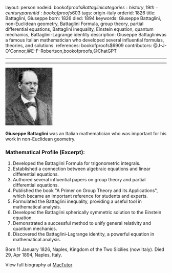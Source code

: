 layout: person
nodeid: bookofproofs$Battaglini
categories: history,19th-century
parentid: bookofproofs$603
tags: origin-italy
orderid: 1826
title: Battaglini, Giuseppe
born: 1826
died: 1894
keywords: Giuseppe Battaglini, non-Euclidean geometry, Battaglini Formula, group theory, partial differential equations, Battaglini inequality, Einstein equation, quantum mechanics, Battaglini-Lagrange identity
description: Giuseppe Battagliniwas a famous Italian mathematician who developed several influential formulas, theories, and solutions.
references: bookofproofs$6909
contributors: @J-J-O'Connor,@E-F-Robertson,bookofproofs,@ChatGPT

---



---

![Battaglini.jpg](https://github.com/bookofproofs/bookofproofs.github.io/blob/main/_sources/_assets/images/portraits/Battaglini.jpg?raw=true)

**Giuseppe Battaglini** was an Italian mathematician who was important for his work in non-Euclidean geometry.

### Mathematical Profile (Excerpt):
1. Developed the Battaglini Formula for trigonometric integrals. 
2. Established a connection between algebraic equations and linear differential equations. 
3. Authored several influential papers on group theory and partial differential equations. 
4. Published the book "A Primer on Group Theory and its Applications", which became an important reference for students and experts. 
5. Formulated the Battaglini inequality, providing a useful tool in mathematical analysis. 
6. Developed the Battaglini spherically symmetric solution to the Einstein equation. 
7. Demonstrated a successful method to unify general relativity and quantum mechanics. 
8. Discovered the Battaglini-Lagrange identity, a powerful equation in mathematical analysis.

Born 11 January 1826, Naples, Kingdom of the Two Sicilies (now Italy). Died 29, Apr 1894, Naples, Italy.

View full biography at [MacTutor](https://mathshistory.st-andrews.ac.uk/Biographies/Battaglini/)
